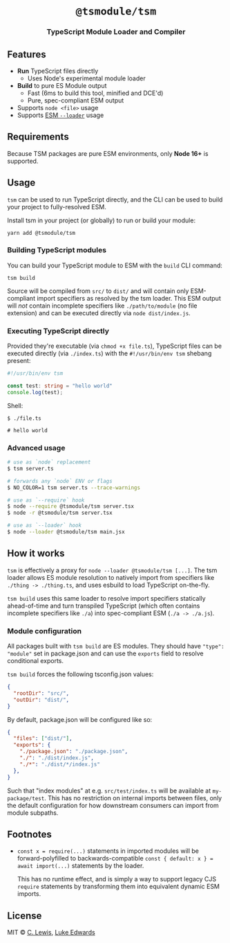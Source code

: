 <div align="center">
  <h1><code>@tsmodule/tsm</code></h1>
  <h3>TypeScript Module Loader and Compiler</h3>
</div>

## Features

* **Run** TypeScript files directly
  * Uses Node's experimental module loader
* **Build** to pure ES Module output
  * Fast (6ms to build this tool, minified and DCE'd)
  * Pure, spec-compliant ESM output
* Supports `node <file>` usage
* Supports [ESM `--loader`](https://nodejs.org/api/esm.html#esm_loaders) usage

## Requirements

Because TSM packages are pure ESM environments, only  **Node 16+** is supported.

## Usage

`tsm` can be used to run TypeScript directly, and the CLI can be used to build
your project to fully-resolved ESM.

Install tsm in your project (or globally) to run or build your module:

```shell
yarn add @tsmodule/tsm
```

### Building TypeScript modules

You can build your TypeScript module to ESM with the `build` CLI command:

```shell
tsm build
```

Source will be compiled from `src/` to `dist/` and will contain only
ESM-compliant import specifiers as resolved by the tsm loader. This ESM output
will *not* contain incomplete specifiers like `./path/to/module` (no file
extension) and can be executed directly via `node dist/index.js`.

### Executing TypeScript directly

Provided they're executable (via `chmod +x file.ts`), TypeScript files can be
executed directly (via `./index.ts`) with the `#!/usr/bin/env tsm` shebang
present:

```ts
#!/usr/bin/env tsm

const test: string = "hello world"
console.log(test);
```

Shell:

```shell
$ ./file.ts

# hello world
```

### Advanced usage

```sh
# use as `node` replacement
$ tsm server.ts

# forwards any `node` ENV or flags
$ NO_COLOR=1 tsm server.ts --trace-warnings

# use as `--require` hook
$ node --require @tsmodule/tsm server.tsx
$ node -r @tsmodule/tsm server.tsx

# use as `--loader` hook
$ node --loader @tsmodule/tsm main.jsx
```

## How it works

`tsm` is effectively a proxy for `node --loader @tsmodule/tsm [...]`. The tsm loader
allows ES module resolution to natively import from specifiers like `./thing ->
./thing.ts`, and uses esbuild to load TypeScript on-the-fly. 

`tsm build` uses this same loader to resolve import specifiers statically
ahead-of-time and turn transpiled TypeScript (which often contains incomplete
specifiers like `./a`) into spec-compliant ESM (`./a -> ./a.js`).

### Module configuration

All packages built with `tsm build` are ES modules. They should have
`"type": "module"` set in package.json and can use the `exports` field to
resolve conditional exports.

`tsm build` forces the following tsconfig.json values:

```json
{
  "rootDir": "src/",
  "outDir": "dist/",
}
```

By default, package.json will be configured like so:

```json
{
  "files": ["dist/"],
  "exports": {
    "./package.json": "./package.json",
    "./": "./dist/index.js",
    "./*": "./dist/*/index.js"
  },
}
```

Such that "index modules" at e.g. `src/test/index.ts` will be available at
`my-package/test`.  This has no restriction on internal imports between files,
only the default configuration for how downstream consumers can import from
module subpaths.

## Footnotes

- `const x = require(...)` statements in imported modules will be
  forward-polyfilled to backwards-compatible `const { default: x } = await
  import(...)` statements by the loader.

  This has no runtime effect, and is simply a way to support legacy CJS
  `require` statements by transforming them into equivalent dynamic ESM imports.

## License

MIT © [C. Lewis](https://ctjlewis.com), [Luke Edwards](https://lukeed.com)
